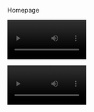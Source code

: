 Homepage


<video src='public/read-me-files/Responsive%20grid%201.mp4' width=180/></video>


<video src='public/read-me-files/responsive%20grid%202.mp4' width=180/></video>




